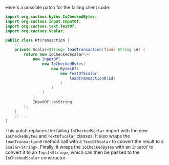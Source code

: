 Here's a possible patch for the failing client code:

```java
import org.cactoos.bytes.IoCheckedBytes;
import org.cactoos.input.InputOf;
import org.cactoos.text.TextOf;
import org.cactoos.Scalar;

public class RtTransaction {
    // ...
    private Scalar<String> loadTransaction(final String id) {
        return new IoCheckedScalar<>(
            new InputOf(
                new IoCheckedBytes(
                    new BytesOf(
                        new TextOfScalar(
                            loadTransaction0(id)
                        )
                    )
                )
            ),
            InputOf::asString
        );
    }
    // ...
}
```

This patch replaces the failing `IoCheckedScalar` import with the new `IoCheckedBytes` and `TextOfScalar` classes. It also wraps the `loadTransaction0` method call with a `TextOfScalar` to convert the result to a `Scalar<String>`. Finally, it wraps the `IoCheckedBytes` with an `InputOf` to convert it to an `Input<String>`, which can then be passed to the `IoCheckedScalar` constructor.